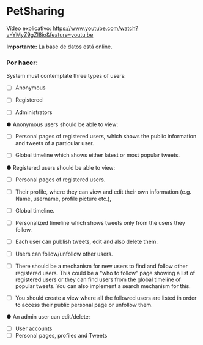 # PetSharing



Vídeo explicativo: https://www.youtube.com/watch?v=YMyZ9gZI8io&feature=youtu.be

**Importante:** La base de datos está online.



### Por hacer:

System must contemplate three types of users:

- [ ] Anonymous
- [ ] Registered
- [ ] Administrators


● Anonymous users should be able to view:

- [ ] Personal pages of registered users, which shows the public information and
  tweets of a particular user.
- [ ] Global timeline which shows either latest or most popular tweets.


● Registered users should be able to view:

- [ ] Personal pages of registered users.
- [ ] Their profile, where they can view and edit their own information (e.g. Name,
  username, profile picture etc.),
- [ ]  Global timeline.
- [ ] Personalized timeline which shows tweets only from the users they follow.
- [ ] Each user can publish tweets, edit and also delete them.
- [ ]  Users can follow/unfollow other users.
- [ ] There should be a mechanism for new users to find and follow other
  registered users. This could be a “who to follow” page showing a list of
  registered users or they can find users from the global timeline of popular
  tweets. You can also implement a search mechanism for this.
- [ ] You should create a view where all the followed users are listed in order to
  access their public personal page or unfollow them.



● An admin user can edit/delete:

- [ ] User accounts
- [ ] Personal pages, profiles and Tweets